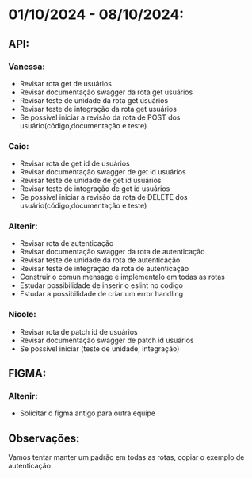 # 01/10/2024 - 08/10/2024:

## API:

### Vanessa:
- Revisar rota get de usuários
- Revisar documentação swagger da rota get usuários
- Revisar teste de unidade da rota get usuários 
- Revisar teste de integração da rota get usuários
- Se possível iniciar a revisão da rota de POST dos usuário(código,documentação e teste)


### Caio:
- Revisar rota de get id de usuários
- Revisar documentação swagger de get id usuários
- Revisar teste de unidade de get id usuários 
- Revisar teste de integração de get id usuários
- Se possível iniciar a revisão da rota de DELETE dos usuário(código,documentação e teste)


### Altenir:

- Revisar rota de autenticação
- Revisar documentação swagger da rota de autenticação
- Revisar teste de unidade da rota de autenticação 
- Revisar teste de integração da rota de autenticação
- Construir o comun mensage e implementalo em todas as rotas
- Estudar possibilidade de inserir o eslint no codigo
- Estudar a possibilidade de criar um error handling

### Nicole: 
- Revisar rota de patch id de usuários
- Revisar documentação swagger de patch id usuários
- Se possível iniciar (teste de unidade, integração) 


## FIGMA:

### Altenir: 
- Solicitar o figma antigo para outra equipe

## Observações:

Vamos tentar manter um padrão em todas as rotas, copiar o exemplo de autenticação